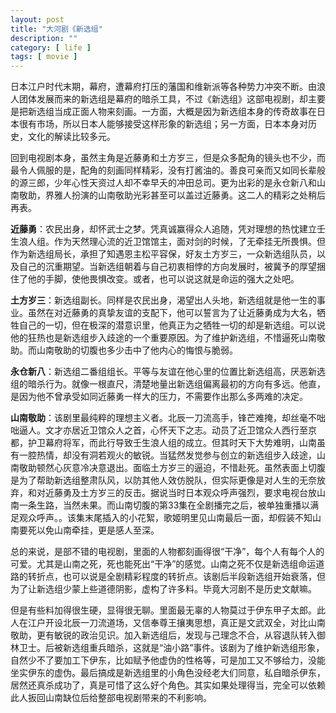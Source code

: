 ```yaml
---
layout: post
title: "大河剧《新选组"
description: ""
category: [ life ]
tags: [ movie ]
---
```

日本江户时代末期，幕府，遭幕府打压的藩国和维新派等各种势力冲突不断。由浪人团体发展而来的新选组是幕府的暗杀工具，不过《新选组》这部电视剧，却主要是把新选组当成正面人物来刻画。一方面，大概是因为新选组本身的传奇故事在日本很有市场，所以日本人能够接受这样形象的新选组；另一方面，日本本身对历史，文化的解读比较多元。

回到电视剧本身，虽然主角是近藤勇和土方岁三，但是众多配角的镜头也不少，而最令人佩服的是，配角的刻画同样精彩，没有打酱油的。善良可亲而又如同长辈般的源三郎，少年心性天资过人却不幸早夭的冲田总司。更为出彩的是永仓新八和山南敬助，界雅人扮演的山南敬助光彩甚至可以盖过近藤勇。这二人的精彩之处稍后再表。

**近藤勇**：农民出身，却怀武士之梦。凭真诚赢得众人追随，凭对理想的热忱建立壬生浪人组。作为天然理心流的近卫馆馆主，面对剑的时候，了无牵挂无所畏惧。但作为新选组局长，承担了知遇恩主松平容保，好友土方岁三，一众新选组队员，以及自己的沉重期望。当新选组朝着与自己初衷相悖的方向发展时，被冀予的厚望捆住了他的手脚，使他畏惧改变。或者，也可以说这就是命运的强大之处吧。

**土方岁三**：新选组副长。同样是农民出身，渴望出人头地，新选组就是他一生的事业。虽然在对近藤勇的真挚友谊的支配下，他可以誓言为了让近藤勇成为大名，牺牲自己的一切，但在极深的潜意识里，他真正为之牺牲一切的却是新选组。可以说他的狂热也是新选组步入歧途的一个重要原因。为了维护新选组，不惜逼死山南敬助。而山南敬助的切腹也多少击中了他内心的悔恨与脆弱。

**永仓新八**：新选组二番组组长。平等与友谊在他心里的位置比新选组高，厌恶新选组的暗杀行为。就像一根直尺，清楚地量出新选组偏离最初的方向有多远。他直，是因为他不曾承受如同近藤勇一样大的压力，不需要作出那么多两难的决定。

**山南敬助**：该剧里最纯粹的理想主义者。北辰一刀流高手，锋芒难掩，却丝毫不咄咄逼人。文才亦居近卫馆众人之首，心怀天下之志。动员了近卫馆众人西行至京都，护卫幕府将军，而此行导致壬生浪人组的成立。但其时天下大势难明，山南虽有一腔热情，却没有洞若观火的敏锐。当猛然发觉参与创立的新选组步入歧途，山南敬助顿然心灰意冷决意退出。面临土方岁三的逼迫，不惜赴死。虽然表面上切腹是为了帮助新选组整肃队风，以防其他人效仿脱队，但实际更像是对人生的无奈放弃，和对近藤勇及土方岁三的反击。据说当时日本观众呼声强烈，要求电视台放山南一条生路，当然未果。而山南切腹的第33集在全剧播完之后，被单独重播以满足观众呼声。。该集末尾插入的小花絮，歌姬明里见山南最后一面，却假装不知山南要死以免山南牵挂，更是感人至深。

总的来说，是部不错的电视剧，里面的人物都刻画得很“干净”，每个人有每个人的可爱。尤其是山南之死，死也能死出“干净”的感觉。山南之死不仅是新选组命运道路的转折点，也可以说是全剧精彩程度的转折点。该剧后半段新选组开始衰落，但为了让新选组少蒙上些道德阴影，虚构了许多料。毕竟大河剧不是历史文献嘛。

但是有些料加得很生硬，显得很无聊。里面最无辜的人物莫过于伊东甲子太郎。此人在江户开设北辰一刀流道场，又信奉尊王攘夷思想，真正是文武双全，对比山南敬助，更有敏锐的政治见识。加入新选组后，发现与己理念不合，从容退队转入御林卫士。后被新选组重兵暗杀，这就是“油小路”事件。该剧为了维护新选组形象，自然少不了要加工下伊东，比如赋予他虚伪的性格等，可是加工又不够给力，没能坐实伊东的虚伪。最后搞成是新选组里的小角色没经老大们同意，私自暗杀伊东，居然还真杀成功了，真是可惜了这么好个角色。其实如果处理得当，完全可以依赖此人扳回山南缺位后给整部电视剧带来的不利影响。